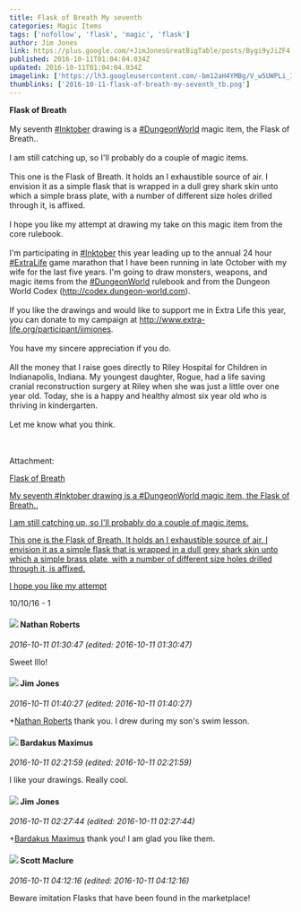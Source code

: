 ```yaml
---
title: Flask of Breath My seventh
categories: Magic Items
tags: ['nofollow', 'flask', 'magic', 'flask']
author: Jim Jones
link: https://plus.google.com/+JimJonesGreatBigTable/posts/Bygi9yJiZF4
published: 2016-10-11T01:04:04.034Z
updated: 2016-10-11T01:04:04.034Z
imagelink: ['https://lh3.googleusercontent.com/-bm12aH4YMBg/V_w5UWPLi_I/AAAAAAAABOg/Ofhys8rOZWcZMGZruWLU9huKHRvNpSHegCJoC/w1944-h2592/16%2B-%2B1']
thumblinks: ['2016-10-11-flask-of-breath-my-seventh_tb.png']
---
```


<b>Flask of Breath</b><br /><br />My seventh <a rel="nofollow" class="ot-hashtag" href="https://plus.google.com/s/%23Inktober/posts">#Inktober</a> drawing is a <a rel="nofollow" class="ot-hashtag" href="https://plus.google.com/s/%23DungeonWorld/posts">#DungeonWorld</a> magic item, the Flask of Breath..<br /><br />I am still catching up, so I&#39;ll probably do a couple of magic items.  <br /><br />This one is the Flask of Breath. It holds an I exhaustible source of air. I envision it as a simple flask that is wrapped in a dull grey shark skin unto which a simple brass plate, with a number of different size holes drilled through it, is affixed.<br /><br />I hope you like my attempt at drawing my take on this magic item from the core rulebook.<br /><br />I&#39;m participating in <a rel="nofollow" class="ot-hashtag" href="https://plus.google.com/s/%23Inktober/posts">#Inktober</a> this year leading up to the annual 24 hour <a rel="nofollow" class="ot-hashtag" href="https://plus.google.com/s/%23ExtraLife/posts">#ExtraLife</a> game marathon that I have been running in late October with my wife for the last five years. I&#39;m going to draw monsters, weapons, and magic items from the <a rel="nofollow" class="ot-hashtag" href="https://plus.google.com/s/%23DungeonWorld/posts">#DungeonWorld</a> rulebook and from the Dungeon World Codex (<a href="http://codex.dungeon-world.com" class="ot-anchor">http://codex.dungeon-world.com</a>). <br /><br />If you like the drawings and would like to support me in Extra Life this year, you can donate to my campaign at <a href="http://www.extra-life.org/participant/jimjones" class="ot-anchor">http://www.extra-life.org/participant/jimjones</a>.<br /><br />You have my sincere appreciation if you do.<br /><br />All the money that I raise goes directly to Riley Hospital for Children in Indianapolis, Indiana. My youngest daughter, Rogue, had a life saving cranial reconstruction surgery at Riley when she was just a little over one year old. Today, she is a happy and healthy almost six year old who is thriving in kindergarten. <br /><br />Let me know what you think. <br /><br />﻿


Attachment:

<a href='https://plus.google.com/photos/114075227630675466545/albums/6340005399582805345/6340005397160233970?sqi=100084733231320276299&sqsi=e3b2fc20-ccea-48a2-a2e3-e987b7a21233'>Flask of Breath

My seventh #Inktober drawing is a #DungeonWorld magic item, the Flask of Breath..

I am still catching up, so I'll probably do a couple of magic items.

This one is the Flask of Breath. It holds an I exhaustible source of air. I envision it as a simple flask that is wrapped in a dull grey shark skin unto which a simple brass plate, with a number of different size holes drilled through it, is affixed.

I hope you like my attempt</a>


10/10/16 - 1
<div id='comment z12nu3d5hruxgbo2122pyj54gzmmepye1'>
  <h4><img src='{{site.baseurl}}//images/avatars/117646243340764868749_photo.jpg'> Nathan Roberts</h4>
      <p><cite>2016-10-11 01:30:47 (edited: 2016-10-11 01:30:47)</cite></p>
        <p>Sweet Illo!</p>
</div>
        

<div id='comment z12nu3d5hruxgbo2122pyj54gzmmepye1'>
  <h4><img src='{{site.baseurl}}//images/avatars/114075227630675466545_photo.jpg'> Jim Jones</h4>
      <p><cite>2016-10-11 01:40:27 (edited: 2016-10-11 01:40:27)</cite></p>
        <p><span class="proflinkWrapper"><span class="proflinkPrefix">+</span><a class="proflink" href="https://plus.google.com/117646243340764868749" oid="117646243340764868749">Nathan Roberts</a></span> thank you. I drew during my son&#39;s swim lesson.</p>
</div>
        

<div id='comment z12nu3d5hruxgbo2122pyj54gzmmepye1'>
  <h4><img src='{{site.baseurl}}//images/avatars/116465721137803578989_photo.jpg'> Bardakus Maximus</h4>
      <p><cite>2016-10-11 02:21:59 (edited: 2016-10-11 02:21:59)</cite></p>
        <p>I like your drawings.  Really cool.</p>
</div>
        

<div id='comment z12nu3d5hruxgbo2122pyj54gzmmepye1'>
  <h4><img src='{{site.baseurl}}//images/avatars/114075227630675466545_photo.jpg'> Jim Jones</h4>
      <p><cite>2016-10-11 02:27:44 (edited: 2016-10-11 02:27:44)</cite></p>
        <p><span class="proflinkWrapper"><span class="proflinkPrefix">+</span><a class="proflink" href="https://plus.google.com/116465721137803578989" oid="116465721137803578989">Bardakus Maximus</a></span> thank you! I am glad you like them.</p>
</div>
        

<div id='comment z12nu3d5hruxgbo2122pyj54gzmmepye1'>
  <h4><img src='{{site.baseurl}}//images/avatars/103339659178833387482_photo.jpg'> Scott Maclure</h4>
      <p><cite>2016-10-11 04:12:16 (edited: 2016-10-11 04:12:16)</cite></p>
        <p>Beware imitation Flasks that have been found in the marketplace!</p>
</div>
        